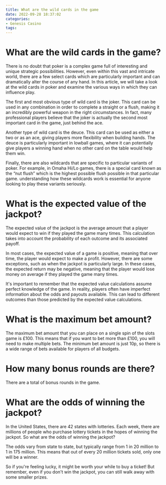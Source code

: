 ```yaml
---
title: What are the wild cards in the game
date: 2022-09-28 18:37:02
categories:
- Genesis Casino
tags:
---
```



#  What are the wild cards in the game?

There is no doubt that poker is a complex game full of interesting and unique strategic possibilities. However, even within this vast and intricate world, there are a few select cards which are particularly important and can dramatically alter the course of any hand. In this article, we will take a look at the wild cards in poker and examine the various ways in which they can influence play.

The first and most obvious type of wild card is the joker. This card can be used in any combination in order to complete a straight or a flush, making it an incredibly powerful weapon in the right circumstances. In fact, many professional players believe that the joker is actually the second most important card in the game, just behind the ace.

Another type of wild card is the deuce. This card can be used as either a two or as an ace, giving players more flexibility when building hands. The deuce is particularly important in lowball games, where it can potentially give players a winning hand when no other card on the table would help them win.

Finally, there are also wildcards that are specific to particular variants of poker. For example, in Omaha Hi/Lo games, there is a special card known as the “nut flush” which is the highest possible flush possible in that particular game. understanding how these wildcards work is essential for anyone looking to play these variants seriously.

#  What is the expected value of the jackpot?

The expected value of the jackpot is the average amount that a player would expect to win if they played the game many times. This calculation takes into account the probability of each outcome and its associated payoff.

In most cases, the expected value of a game is positive, meaning that over time, the player would expect to make a profit. However, there are some exceptions, such as when the jackpot is particularly large. In these cases, the expected return may be negative, meaning that the player would lose money on average if they played the game many times.

It's important to remember that the expected value calculations assume perfect knowledge of the game. In reality, players often have imperfect information about the odds and payouts available. This can lead to different outcomes than those predicted by the expected value calculations.

#  What is the maximum bet amount?

The maximum bet amount that you can place on a single spin of the slots game is £100. This means that if you want to bet more than £100, you will need to make multiple bets. The minimum bet amount is just 10p, so there is a wide range of bets available for players of all budgets.

#  How many bonus rounds are there?

There are a total of  bonus rounds in the game.

#  What are the odds of winning the jackpot?

In the United States, there are 42 states with lotteries. Each week, there are millions of people who purchase lottery tickets in the hopes of winning the jackpot. So what are the odds of winning the jackpot?

The odds vary from state to state, but typically range from 1 in 20 million to 1 in 175 million. This means that out of every 20 million tickets sold, only one will be a winner.

So if you're feeling lucky, it might be worth your while to buy a ticket! But remember, even if you don't win the jackpot, you can still walk away with some smaller prizes.